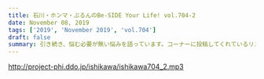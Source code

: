 ```yaml
---
title: 石川・ホンマ・ぶるんのBe-SIDE Your Life! vol.704-2
date: November 08, 2019
tags: ['2019', 'November 2019', 'vol.704']
draft: false
summary: 引き続き、悩む必要が無い悩みを語っています。コーナーに投稿してくれているリスナー皆さんあってのラジオです！MIURA
---
```


http://project-phi.ddo.jp/ishikawa/ishikawa704_2.mp3
